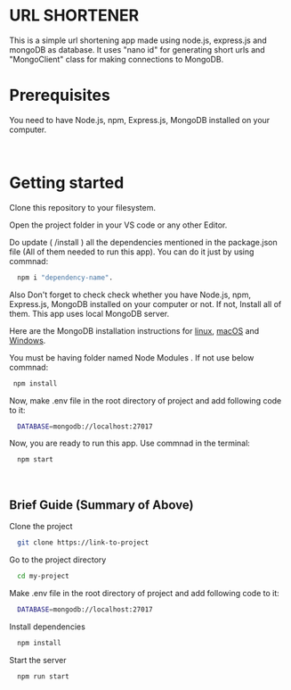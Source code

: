
# URL SHORTENER

This is a simple url shortening app made using node.js, express.js and mongoDB as database. It uses "nano id" for generating short urls and "MongoClient" class for making connections to MongoDB.


# Prerequisites

You need to have Node.js, npm, Express.js, MongoDB installed on your computer.

&nbsp;

# Getting started

Clone this repository to your filesystem.

Open the project folder in your VS code or any other Editor.

Do update ( /install ) all the dependencies mentioned in the package.json file (All of them needed to run this app).
You can do it just by using commnad:
```bash
  npm i "dependency-name".
```

Also Don't forget to check check whether you have Node.js, npm, Express.js, MongoDB installed on your computer or not. If not, Install all of them.
This app uses local MongoDB server.

Here are the MongoDB installation instructions for [linux](https://docs.mongodb.com/manual/administration/install-on-linux/), [macOS](https://docs.mongodb.com/manual/tutorial/install-mongodb-on-os-x/) and [Windows](https://docs.mongodb.com/v3.2/tutorial/install-mongodb-on-windows/).

You must be having folder named Node Modules . If not use below commnad:
 ```bash
  npm install
```

Now, make .env file in the root directory of project and add following code to it: 
```bash
  DATABASE=mongodb://localhost:27017
```

Now, you are ready to run this app. Use commnad in the terminal:
```bash
  npm start
```


&nbsp;
&nbsp;

## Brief Guide (Summary of Above)

Clone the project

```bash
  git clone https://link-to-project
```

Go to the project directory

```bash
  cd my-project
```

Make .env file in the root directory of project and add following code to it: 
```bash
  DATABASE=mongodb://localhost:27017
```


Install dependencies

```bash
  npm install
```

Start the server

```bash
  npm run start
```
